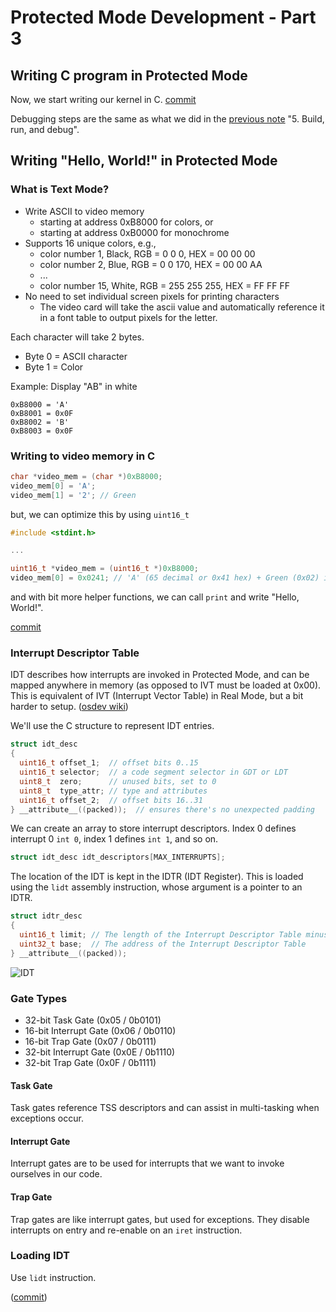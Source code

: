 # Protected Mode Development - Part 3

## Writing C program in Protected Mode

Now, we start writing our kernel in C. [commit](https://github.com/taikiy/kernel/commit/2d58737d86668579690729b80f80fa2a9d01d422)

Debugging steps are the same as what we did in the [previous note](./protected_mode_development_2.md) "5. Build, run, and debug".

## Writing "Hello, World!" in Protected Mode

### What is Text Mode?

- Write ASCII to video memory
  - starting at address 0xB8000 for colors, or
  - starting at address 0xB0000 for monochrome
- Supports 16 unique colors, e.g.,
  - color number 1, Black, RGB = 0 0 0, HEX = 00 00 00
  - color number 2, Blue, RGB = 0 0 170, HEX = 00 00 AA
  - ...
  - color number 15, White, RGB = 255 255 255, HEX = FF FF FF
- No need to set individual screen pixels for printing characters
  - The video card will take the ascii value and automatically reference it in a font table to output pixels for the letter.

Each character will take 2 bytes.

- Byte 0 = ASCII character
- Byte 1 = Color

Example: Display "AB" in white

```x86asm
0xB8000 = 'A'
0xB8001 = 0x0F
0xB8002 = 'B'
0xB8003 = 0x0F
```

### Writing to video memory in C

```c
char *video_mem = (char *)0xB8000;
video_mem[0] = 'A';
video_mem[1] = '2'; // Green
```

but, we can optimize this by using `uint16_t`

```c
#include <stdint.h>

...

uint16_t *video_mem = (uint16_t *)0xB8000;
video_mem[0] = 0x0241; // 'A' (65 decimal or 0x41 hex) + Green (0x02) in the little-endian format
```

and with bit more helper functions, we can call `print` and write "Hello, World!".

[commit](https://github.com/taikiy/kernel/commit/fa0fbabaf9c9cd93bcaff966fb54164fa3da3df6)

### Interrupt Descriptor Table

IDT describes how interrupts are invoked in Protected Mode, and can be mapped anywhere in memory (as opposed to IVT must be loaded at 0x00). This is equivalent of IVT (Interrupt Vector Table) in Real Mode, but a bit harder to setup. ([osdev wiki](https://wiki.osdev.org/Interrupt_descriptor_table))

We'll use the C structure to represent IDT entries.

```c
struct idt_desc
{
  uint16_t offset_1;  // offset bits 0..15
  uint16_t selector;  // a code segment selector in GDT or LDT
  uint8_t  zero;      // unused bits, set to 0
  uint8_t  type_attr; // type and attributes
  uint16_t offset_2;  // offset bits 16..31
} __attribute__((packed));  // ensures there's no unexpected padding
```

We can create an array to store interrupt descriptors. Index 0 defines interrupt 0 `int 0`, index 1 defines `int 1`, and so on.

```c
struct idt_desc idt_descriptors[MAX_INTERRUPTS];
```

The location of the IDT is kept in the IDTR (IDT Register). This is loaded using the `lidt` assembly instruction, whose argument is a pointer to an IDTR.

```c
struct idtr_desc
{
  uint16_t limit; // The length of the Interrupt Descriptor Table minus one
  uint32_t base;  // The address of the Interrupt Descriptor Table
} __attribute__((packed));
```

![IDT](https://pdos.csail.mit.edu/6.828/2008/readings/i386/fig9-1.gif)

### Gate Types

- 32-bit Task Gate (0x05 / 0b0101)
- 16-bit Interrupt Gate (0x06 / 0b0110)
- 16-bit Trap Gate (0x07 / 0b0111)
- 32-bit Interrupt Gate (0x0E / 0b1110)
- 32-bit Trap Gate (0x0F / 0b1111)

#### Task Gate

Task gates reference TSS descriptors and can assist in multi-tasking when exceptions occur.

#### Interrupt Gate

Interrupt gates are to be used for interrupts that we want to invoke ourselves in our code.

#### Trap Gate

Trap gates are like interrupt gates, but used for exceptions. They disable interrupts on entry and re-enable on an `iret` instruction.

### Loading IDT

Use `lidt` instruction.

([commit]())
